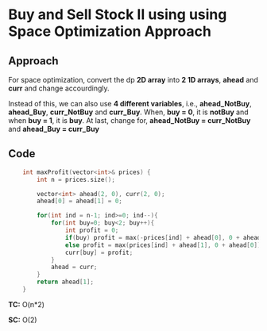 # Buy and Sell Stock II using using Space Optimization Approach

## Approach

For space optimization, convert the dp **2D array** into **2 1D arrays**, **ahead** and **curr** and change accourdingly.

<!-- optional -->

Instead of this, we can also use **4 different variables**, i.e., **ahead_NotBuy**, **ahead_Buy**, **curr_NotBuy** and **curr_Buy**. When, **buy = 0**, it is **notBuy** and when **buy = 1**, it is **buy**. At last, change for, **ahead_NotBuy = curr_NotBuy** and **ahead_Buy = curr_Buy**

## Code

```c++
    int maxProfit(vector<int>& prices) {
        int n = prices.size();

        vector<int> ahead(2, 0), curr(2, 0);
        ahead[0] = ahead[1] = 0;

        for(int ind = n-1; ind>=0; ind--){
            for(int buy=0; buy<2; buy++){
                int profit = 0;
                if(buy) profit = max(-prices[ind] + ahead[0], 0 + ahead[1]);
                else profit = max(prices[ind] + ahead[1], 0 + ahead[0]);
                curr[buy] = profit;
            }
            ahead = curr;
        }
        return ahead[1];
    }
```

**TC:** O(n\*2)

**SC:** O(2)
